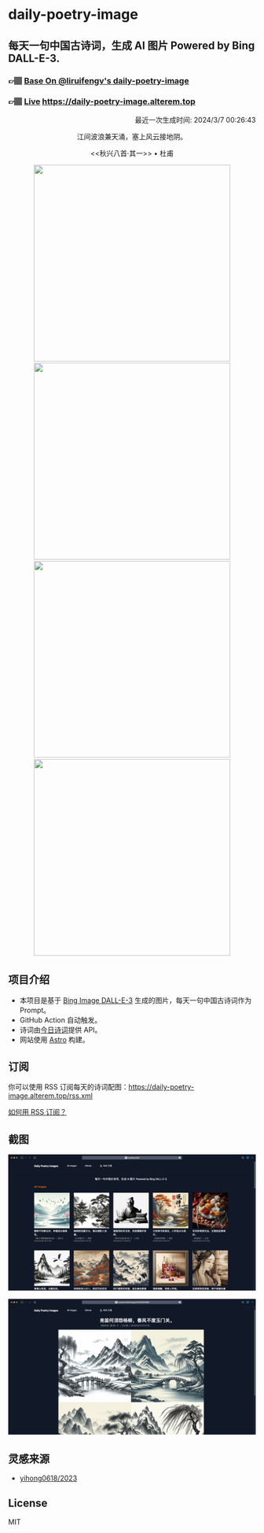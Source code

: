 
# daily-poetry-image

## 每天一句中国古诗词，生成 AI 图片 Powered by Bing DALL-E-3.

### 👉🏽 [Base On @liruifengv's daily-poetry-image](https://github.com/liruifengv/daily-poetry-image)

### 👉🏽 [Live](https://daily-poetry-image.alterem.top/) https://daily-poetry-image.alterem.top

<p align="right">
  最近一次生成时间: 2024/3/7 00:26:43
</p>
<p align="center">
江间波浪兼天涌，塞上风云接地阴。
</p>
<p align="center">
<<秋兴八首·其一>> • 杜甫
</p>
<p align="center">
<img src="https://tse2.mm.bing.net/th/id/OIG2.bsULRjrbkw4ebDIL7up4" height="400" width="400" />
<img src="https://tse2.mm.bing.net/th/id/OIG2.NP4w1rcRKbeCEEt556dd" height="400" width="400" />
<img src="https://tse3.mm.bing.net/th/id/OIG2.fkFuuYB37lSIpm8rxy0a" height="400" width="400" />
<img src="https://tse1.mm.bing.net/th/id/OIG2.2bON5zjG5DPvjzSaFgaQ" height="400" width="400" />
</p>

## 项目介绍

-   本项目是基于 [Bing Image DALL-E-3](https://www.bing.com/images/create) 生成的图片，每天一句中国古诗词作为 Prompt。
-   GitHub Action 自动触发。
-   诗词由[今日诗词](https://www.jinrishici.com/)提供 API。
-   网站使用 [Astro](https://astro.build) 构建。

## 订阅

你可以使用 RSS 订阅每天的诗词配图：https://daily-poetry-image.alterem.top/rss.xml

[如何用 RSS 订阅？](https://zhuanlan.zhihu.com/p/55026716)

## 截图

![图片列表](./screenshots/Snipaste_2023-12-28_21-00-26.png)

![图片详情](./screenshots/Snipaste_2023-12-28_21-00-53.png)

## 灵感来源

-   [yihong0618/2023](https://github.com/yihong0618/2023)

## License

MIT
